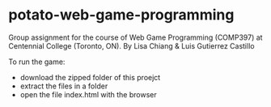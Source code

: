 # potato-web-game-programming
Group assignment for the course of Web Game Programming (COMP397) at Centennial College (Toronto, ON). By Lisa Chiang &amp; Luis Gutierrez Castillo

To run the game:
- download the zipped folder of this proejct
- extract the files in a folder
- open the file index.html with the browser

